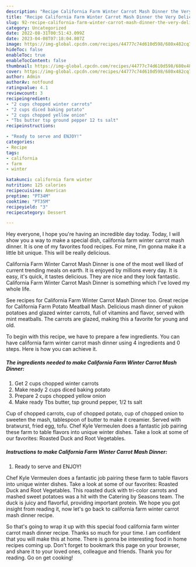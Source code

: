```yaml
---
description: "Recipe California Farm Winter Carrot Mash Dinner the Very Delicious"
title: "Recipe California Farm Winter Carrot Mash Dinner the Very Delicious"
slug: 92-recipe-california-farm-winter-carrot-mash-dinner-the-very-delicious
category: Uncategorized
date: 2022-08-31T00:51:43.099Z
date: 2023-04-08T07:18:04.807Z
image: https://img-global.cpcdn.com/recipes/44777c74d610d598/680x482cq70/california-farm-winter-carrot-mash-dinner-recipe-main-photo.jpg
hideToc: false
enableToc: true
enableTocContent: false
thumbnail: https://img-global.cpcdn.com/recipes/44777c74d610d598/680x482cq70/california-farm-winter-carrot-mash-dinner-recipe-main-photo.jpg
cover: https://img-global.cpcdn.com/recipes/44777c74d610d598/680x482cq70/california-farm-winter-carrot-mash-dinner-recipe-main-photo.jpg
author: Admin
authorAv: notfound
ratingvalue: 4.1
reviewcount: 3
recipeingredient:
- "2 cups chopped winter carrots"
- "2 cups diced baking potato"
- "2 cups chopped yellow onion"
- "Tbs butter tsp ground pepper 12 ts salt"
recipeinstructions:

- "Ready to serve and ENJOY!"
categories:
- Recipe
tags:
- california
- farm
- winter

katakunci: california farm winter 
nutrition: 125 calories
recipecuisine: American
preptime: "PT34M"
cooktime: "PT35M"
recipeyield: "3"
recipecategory: Dessert

---
```



Hey everyone, I hope you're having an incredible day today. Today, I will show you a way to make a special dish, california farm winter carrot mash dinner. It is one of my favorites food recipes. For mine, I'm gonna make it a little bit unique. This will be really delicious.

California Farm Winter Carrot Mash Dinner is one of the most well liked of current trending meals on earth. It is enjoyed by millions every day. It is easy, it's quick, it tastes delicious. They are nice and they look fantastic. California Farm Winter Carrot Mash Dinner is something which I've loved my whole life.

See recipes for California Farm Winter Carrot Mash Dinner too. Great recipe for California Farm Potato Meatball Mash. Delicious mash dinner of yukon potatoes and glazed winter carrots, full of vitamins and flavor, served with mint meatballs. The carrots are glazed, making this a favorite for young and old.


To begin with this recipe, we have to prepare a few ingredients. You can have california farm winter carrot mash dinner using 4 ingredients and 0 steps. Here is how you can achieve it.

<!--inarticleads1-->

##### The ingredients needed to make California Farm Winter Carrot Mash Dinner:

1. Get 2 cups chopped winter carrots
1. Make ready 2 cups diced baking potato
1. Prepare 2 cups chopped yellow onion
1. Make ready Tbs butter, tsp ground pepper, 1/2 ts salt


Cup of chopped carrots, cup of chopped potato, cup of chopped onion to sweeten the mash, tablespoon of butter to make it creamier. Served with bratwurst, fried egg, tofu. Chef Kyle Vermeulen does a fantastic job pairing these farm to table flavors into unique winter dishes. Take a look at some of our favorites: Roasted Duck and Root Vegetables. 

<!--inarticleads2-->

##### Instructions to make California Farm Winter Carrot Mash Dinner:


1. Ready to serve and ENJOY!

Chef Kyle Vermeulen does a fantastic job pairing these farm to table flavors into unique winter dishes. Take a look at some of our favorites: Roasted Duck and Root Vegetables. This roasted duck with tri-color carrots and mashed sweet potatoes was a hit with the Catering by Seasons team. The duck is juicy and flavorful, providing important protein. We hope you got insight from reading it, now let&#39;s go back to california farm winter carrot mash dinner recipe. 

So that's going to wrap it up with this special food california farm winter carrot mash dinner recipe. Thanks so much for your time. I am confident that you will make this at home. There is gonna be interesting food in home recipes coming up. Don't forget to bookmark this page on your browser, and share it to your loved ones, colleague and friends. Thank you for reading. Go on get cooking!
